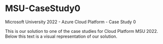 # MSU-CaseStudy0
Microsoft University 2022 - Azure Cloud Platform - Case Study 0

This is our solution to one of the case studies for Cloud Platform MSU 2022. Below this text is a visual representation of our solution. 


